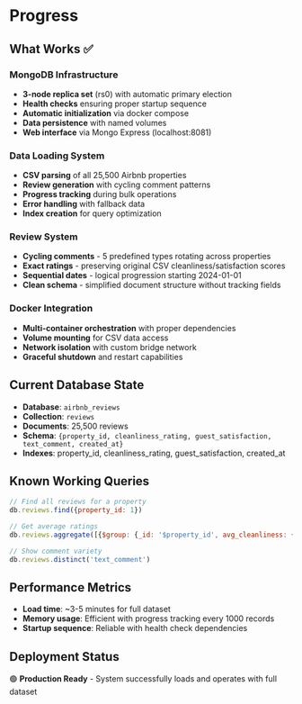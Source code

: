 # Progress

## What Works ✅

### MongoDB Infrastructure
- **3-node replica set** (rs0) with automatic primary election
- **Health checks** ensuring proper startup sequence
- **Automatic initialization** via docker compose
- **Data persistence** with named volumes
- **Web interface** via Mongo Express (localhost:8081)

### Data Loading System
- **CSV parsing** of all 25,500 Airbnb properties
- **Review generation** with cycling comment patterns
- **Progress tracking** during bulk operations
- **Error handling** with fallback data
- **Index creation** for query optimization

### Review System
- **Cycling comments** - 5 predefined types rotating across properties
- **Exact ratings** - preserving original CSV cleanliness/satisfaction scores
- **Sequential dates** - logical progression starting 2024-01-01
- **Clean schema** - simplified document structure without tracking fields

### Docker Integration
- **Multi-container orchestration** with proper dependencies
- **Volume mounting** for CSV data access
- **Network isolation** with custom bridge network
- **Graceful shutdown** and restart capabilities

## Current Database State
- **Database**: `airbnb_reviews`
- **Collection**: `reviews`
- **Documents**: 25,500 reviews
- **Schema**: `{property_id, cleanliness_rating, guest_satisfaction, text_comment, created_at}`
- **Indexes**: property_id, cleanliness_rating, guest_satisfaction, created_at

## Known Working Queries
```javascript
// Find all reviews for a property
db.reviews.find({property_id: 1})

// Get average ratings
db.reviews.aggregate([{$group: {_id: '$property_id', avg_cleanliness: {$avg: '$cleanliness_rating'}}}])

// Show comment variety
db.reviews.distinct('text_comment')
```

## Performance Metrics
- **Load time**: ~3-5 minutes for full dataset
- **Memory usage**: Efficient with progress tracking every 1000 records
- **Startup sequence**: Reliable with health check dependencies

## Deployment Status
🟢 **Production Ready** - System successfully loads and operates with full dataset 